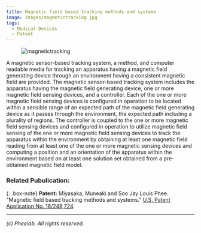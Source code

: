 ```yaml
---
title: Magnetic field based tracking methods and systems
image: images/magnetictracking.jpg
tags:
  - Medical Devices
  - Patent
---
```


<figure class="figure">
  <img src="https://pheelab.github.io/images/magnetictracking.jpg" alt="magnetictracking">
</figure>

A magnetic sensor-based tracking system, a method, and computer readable media for tracking an apparatus having a magnetic field generating device through an environment having a consistent magnetic field are provided. The magnetic sensor-based tracking system includes the apparatus having the magnetic field generating device, one or more magnetic field sensing devices, and a controller. Each of the one or more magnetic field sensing devices is configured in operation to be located within a sensible range of an expected path of the magnetic field generating device as it passes through the environment, the expected path including a plurality of regions. The controller is coupled to the one or more magnetic field sensing devices and configured in operation to utilize magnetic field sensing of the one or more magnetic field sensing devices to track the apparatus within the environment by obtaining at least one magnetic field reading from at least one of the one or more magnetic sensing devices and computing a position and an orientation of the apparatus within the environment based on at least one solution set obtained from a pre-obtained magnetic field model.

### Related Pubulication:
{: .box-note}
**Patent:** Miyasaka, Muneaki and Soo Jay Louis Phee. "Magnetic field based tracking methods and systems." [U.S. Patent Application No. 18/248,724](https://patents.google.com/patent/US20230404681A1).

---
*(c)  Pheelab. All rights reserved.*
